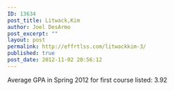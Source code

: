 ```yaml
---
ID: 13634
post_title: Litwack,Kim
author: Joel DesArmo
post_excerpt: ""
layout: post
permalink: http://effrtlss.com/litwackkim-3/
published: true
post_date: 2012-11-02 20:56:12
---
```

<p>Average GPA in Spring 2012 for first course listed: 3.92</p>